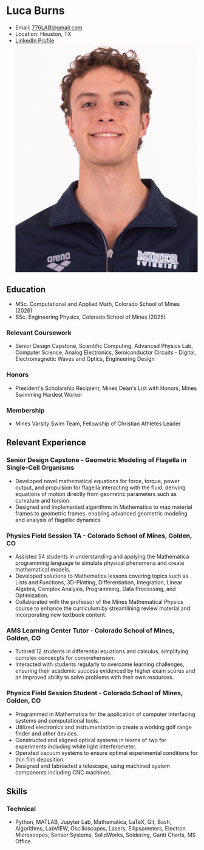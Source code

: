 # **Luca Burns**
- Email: 776LAB@gmail.com
- Location: Houston, TX
- [LinkedIn Profile](https://www.linkedin.com/in/luca-burns-72ab1424b/)
![](Luca_Burns.JPEG)
##  **Education**
- MSc. Computational and Applied Math, Colorado School of Mines (2026)
- BSc. Engineering Physics, Colorado School of Mines (2025)

###  **Relevant Coursework**
- Senior Design Capstone, Scientific Computing, Advanced Physics Lab, Computer Science, Analog Electronics, Semiconductor Circuits - Digital, Electromagnetic Waves and Optics, Engineering Design

### **Honors**
- President's Scholarship Recipient, Mines Dean's List with Honors, Mines Swimming Hardest Worker

### **Membership**
- Mines Varsity Swim Team, Fellowship of Christian Athletes Leader

## **Relevant Experience**

### **Senior Design Capstone** - Geometric Modeling of Flagella in Single-Cell Organisms
- Developed novel mathematical equations for force, torque, power output, and propulsion for flagella interacting with the fluid, deriving equations of motion directly from geometric parameters such as curvature and torsion.
- Designed and implemented algorithms in Mathematica to map material frames to geometric frames, enabling advanced geometric modeling and analysis of flagellar dynamics

### **Physics Field Session TA** - Colorado School of Mines, Golden, CO
- Assisted 54 students in understanding and applying the Mathematica programming language to simulate physical phenomena and create mathematical models.
- Developed solutions to Mathematica lessons covering topics such as Lists and Functions, 3D-Plotting, Differentiation, Integration, Linear Algebra, Complex Analysis, Programming, Data Processing, and Optimization.
- Collaborated with the professor of the Mines Mathematical Physics course to enhance the curriculum by streamlining review material and incorporating new textbook content.

### **AMS Learning Center Tutor** - Colorado School of Mines, Golden, CO
- Tutored 12 students in differential equations and calculus, simplifying complex concecpts for comprehension.
- Interacted with students regularly to overcome learning challenges, ensuring their academic success evidenced by higher exam scores and an improved ability to solve problems with their own resources.

### **Physics Field Session Student** - Colorado School of Mines, Golden, CO
- Programmed in Mathematica for the application of computer interfacing systems and computational tools.
- Utilized electronics and instrumentation to create a working golf range finder and other devices.
- Constructed and aligned optical systems in teams of two for experiments including white light interferometer.
- Operated vacuum systems to ensure optimal experimental conditions for thin film deposition.
- Designed and fabriacted a telescope, using machined system components including CNC machines.

## **Skills**

### **Technical**
- Python, MATLAB, Jupyter Lab, Mathematica, LaTeX, Git, Bash, Algorithms, LabVIEW, Oscilloscopes, Lasers, Ellipsometers, Electron Microscopes, Sensor Systems, SolidWorks, Soldering, Gantt Charts, MS Office.
